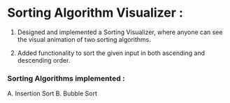 # Sorting Algorithm Visualizer :

1. Designed and implemented a Sorting Visualizer, where anyone can see the visual animation of two sorting algorithms.

2. Added functionality to sort the given input in both ascending and descending order.

### Sorting Algorithms implemented : 
A. Insertion Sort
B. Bubble Sort
